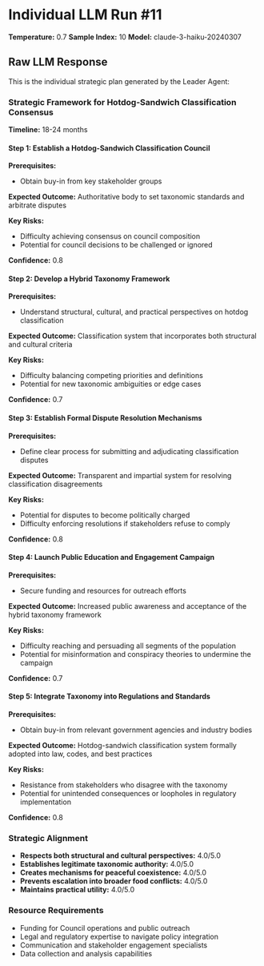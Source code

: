 # Individual LLM Run #11

**Temperature:** 0.7
**Sample Index:** 10
**Model:** claude-3-haiku-20240307

## Raw LLM Response

This is the individual strategic plan generated by the Leader Agent:

### Strategic Framework for Hotdog-Sandwich Classification Consensus

**Timeline:** 18-24 months

#### Step 1: Establish a Hotdog-Sandwich Classification Council

**Prerequisites:**
- Obtain buy-in from key stakeholder groups

**Expected Outcome:** Authoritative body to set taxonomic standards and arbitrate disputes

**Key Risks:**
- Difficulty achieving consensus on council composition
- Potential for council decisions to be challenged or ignored

**Confidence:** 0.8

#### Step 2: Develop a Hybrid Taxonomy Framework

**Prerequisites:**
- Understand structural, cultural, and practical perspectives on hotdog classification

**Expected Outcome:** Classification system that incorporates both structural and cultural criteria

**Key Risks:**
- Difficulty balancing competing priorities and definitions
- Potential for new taxonomic ambiguities or edge cases

**Confidence:** 0.7

#### Step 3: Establish Formal Dispute Resolution Mechanisms

**Prerequisites:**
- Define clear process for submitting and adjudicating classification disputes

**Expected Outcome:** Transparent and impartial system for resolving classification disagreements

**Key Risks:**
- Potential for disputes to become politically charged
- Difficulty enforcing resolutions if stakeholders refuse to comply

**Confidence:** 0.8

#### Step 4: Launch Public Education and Engagement Campaign

**Prerequisites:**
- Secure funding and resources for outreach efforts

**Expected Outcome:** Increased public awareness and acceptance of the hybrid taxonomy framework

**Key Risks:**
- Difficulty reaching and persuading all segments of the population
- Potential for misinformation and conspiracy theories to undermine the campaign

**Confidence:** 0.7

#### Step 5: Integrate Taxonomy into Regulations and Standards

**Prerequisites:**
- Obtain buy-in from relevant government agencies and industry bodies

**Expected Outcome:** Hotdog-sandwich classification system formally adopted into law, codes, and best practices

**Key Risks:**
- Resistance from stakeholders who disagree with the taxonomy
- Potential for unintended consequences or loopholes in regulatory implementation

**Confidence:** 0.8

### Strategic Alignment

- **Respects both structural and cultural perspectives:** 4.0/5.0
- **Establishes legitimate taxonomic authority:** 4.0/5.0
- **Creates mechanisms for peaceful coexistence:** 4.0/5.0
- **Prevents escalation into broader food conflicts:** 4.0/5.0
- **Maintains practical utility:** 4.0/5.0

### Resource Requirements

- Funding for Council operations and public outreach
- Legal and regulatory expertise to navigate policy integration
- Communication and stakeholder engagement specialists
- Data collection and analysis capabilities
